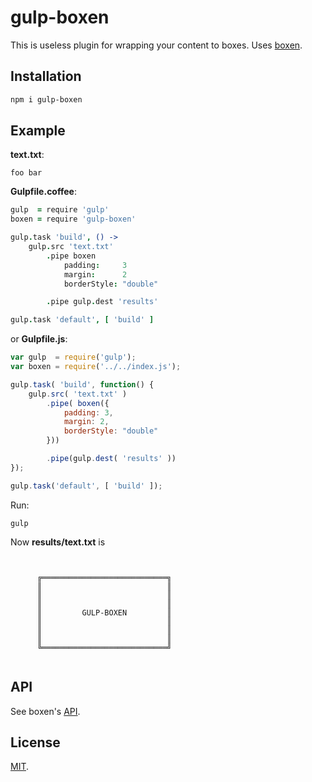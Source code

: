 # gulp-boxen

This is useless plugin for wrapping your content to boxes. Uses [boxen](https://www.npmjs.com/package/boxen).

## Installation

```bash
npm i gulp-boxen
```

## Example

**text.txt**:
```
foo bar
```

**Gulpfile.coffee**:
```coffee
gulp  = require 'gulp'
boxen = require 'gulp-boxen'

gulp.task 'build', () ->
	gulp.src 'text.txt'
		.pipe boxen
			padding:     3
			margin:      2
			borderStyle: "double"

		.pipe gulp.dest 'results'

gulp.task 'default', [ 'build' ]
```

or **Gulpfile.js**:
```js
var gulp  = require('gulp');
var boxen = require('../../index.js');

gulp.task( 'build', function() {
	gulp.src( 'text.txt' )
		.pipe( boxen({
    		padding: 3,
    		margin: 2,
    		borderStyle: "double"
  		}))

  		.pipe(gulp.dest( 'results' ))
});

gulp.task('default', [ 'build' ]);
```

Run:
```
gulp
```

Now **results/text.txt** is
```


      ╔════════════════════════════╗
      ║                            ║
      ║                            ║
      ║                            ║
      ║         GULP-BOXEN         ║
      ║                            ║
      ║                            ║
      ║                            ║
      ╚════════════════════════════╝


```

## API

See boxen's [API](https://www.npmjs.com/package/boxen).

## License

[MIT](https://github.com/malyutinegor/gulp-boxen/).